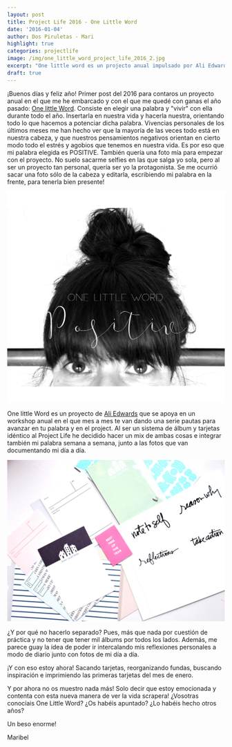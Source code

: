 ```yaml
---
layout: post
title: Project Life 2016 - One Little Word
date: '2016-01-04'
author: Dos Piruletas - Mari
highlight: true
categories: projectlife
image: /img/one_little_word_project_life_2016_2.jpg
excerpt: "One little word es un projecto anual impulsado por Ali Edwards en el que elegimos una palabra como lema y la hacemos parte de nuestra vida y nuestras vivencias durante todo el año. Mi palabra para el 2016 es Positive y la voy a integrar con mi Project Life. ¡Os cuento cómo!"
draft: true
---
```


¡Buenos días y feliz año! Primer post del 2016 para contaros un proyecto anual en el que me he embarcado y con el que me quedé con ganas el año pasado: [One little Word](http://aliedwards.com/one-little-word). Consiste en elegir una palabra y "vivir" con ella durante todo el año. Insertarla en nuestra vida y hacerla nuestra, orientando todo lo que hacemos a potenciar dicha palabra. Vivencias personales de los últimos meses me han hecho ver que la mayoría de las veces todo está en nuestra cabeza, y que nuestros pensamientos negativos orientan en cierto modo todo el estrés y agobios que tenemos en nuestra vida. Es por eso que mi palabra elegida es POSITIVE. También quería una foto mía para empezar con el proyecto. No suelo sacarme selfies en las que salga yo sola, pero al ser un proyecto tan personal, quería ser yo la protagonista. Se me ocurrió sacar una foto sólo de la cabeza y editarla, escribiendo mi palabra en la frente, para tenerla bien presente!  

![imagen](/img/one_little_word_project_life_2016.jpg)

One little Word es un proyecto de [Ali Edwards](http://aliedwards.com/) que se apoya en un workshop anual en el que mes a mes te van dando una serie pautas para avanzar en tu palabra y en el project. Al ser un sistema de álbum y tarjetas idéntico al Project Life he decidido hacer un mix de ambas cosas e integrar también mi palabra semana a semana, junto a las fotos que van documentando mi día a día. 

![imagen](/img/one_little_word_project_life_2016_2.jpg)

¿Y por qué no hacerlo separado? Pues, más que nada por cuestión de práctica y no tener que tener mil álbums por todos los lados. Además, me parece guay la idea de poder ir intercalando mis reflexiones personales a modo de diario junto con fotos de mi día a día. 

¡Y con eso estoy ahora! Sacando tarjetas, reorganizando fundas, buscando inspiración e imprimiendo las primeras tarjetas del mes de enero. 

Y por ahora no os muestro nada más! Solo decir que estoy emocionada y contenta con esta nueva manera de ver la vida scrapera! ¿Vosotras conocíais One Little Word? ¿Os habéis apuntado? ¿Lo habéis hecho otros años?

Un beso enorme!

Maribel



